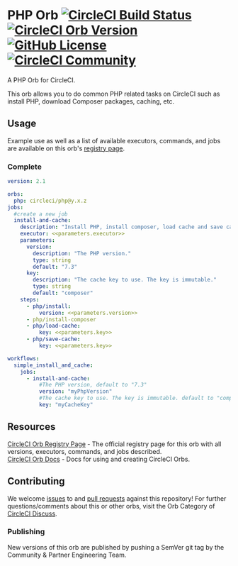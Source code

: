# PHP Orb [![CircleCI Build Status](https://circleci.com/gh/CircleCI-Public/php-orb.svg?style=shield "CircleCI Build Status")](https://circleci.com/gh/CircleCI-Public/php-orb) [![CircleCI Orb Version](https://img.shields.io/badge/endpoint.svg?url=https://badges.circleci.io/orb/circleci/php)][reg-page] [![GitHub License](https://img.shields.io/badge/license-MIT-lightgrey.svg)](https://github.com/CircleCI-Public/php-orb/blob/master/LICENSE) [![CircleCI Community](https://img.shields.io/badge/community-CircleCI%20Discuss-343434.svg)](https://discuss.circleci.com/c/ecosystem/orbs)

A PHP Orb for CircleCI.

This orb allows you to do common PHP related tasks on CircleCI such as install PHP, download Composer packages, caching, etc.


## Usage

Example use as well as a list of available executors, commands, and jobs are available on this orb's [registry page][reg-page].

### Complete
```yaml
version: 2.1

orbs:
  php: circleci/php@y.x.z
jobs:
  #create a new job
  install-and-cache:
    description: "Install PHP, install composer, load cache and save cache"
    executor: <<parameters.executor>>
    parameters:
      version:
        description: "The PHP version."
        type: string
        default: "7.3"
      key:
        description: "The cache key to use. The key is immutable."
        type: string
        default: "composer"
    steps:
      - php/install:
          version: <<parameters.version>>
      - php/install-composer
      - php/load-cache:
          key: <<parameters.key>>
      - php/save-cache:
          key: <<parameters.key>>

workflows:
  simple_install_and_cache:
    jobs:
      - install-and-cache:
          #The PHP version, default to "7.3"
          version: "myPhpVersion"
          #The cache key to use. The key is immutable. default to "composer"
          key: "myCacheKey"
```

## Resources

[CircleCI Orb Registry Page][reg-page] - The official registry page for this orb with all versions, executors, commands, and jobs described.  
[CircleCI Orb Docs](https://circleci.com/docs/2.0/orb-intro/#section=configuration) - Docs for using and creating CircleCI Orbs.  


## Contributing
We welcome [issues](https://github.com/CircleCI-Public/php-orb/issues) to and [pull requests](https://github.com/CircleCI-Public/php-orb/pulls) against this repository!
For further questions/comments about this or other orbs, visit the Orb Category of [CircleCI Discuss](https://discuss.circleci.com/c/orbs).

### Publishing

New versions of this orb are published by pushing a SemVer git tag by the Community & Partner Engineering Team.



[reg-page]: https://circleci.com/orbs/registry/orb/circleci/php

